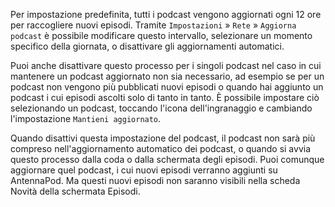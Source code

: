 Per impostazione predefinita, tutti i podcast vengono aggiornati ogni 12 ore per
raccogliere nuovi episodi. Tramite `Impostazioni` » `Rete` » `Aggiorna podcast`
è possibile modificare questo intervallo, selezionare un momento specifico della
giornata, o disattivare gli aggiornamenti automatici.

Puoi anche disattivare questo processo per i singoli podcast nel caso in cui
mantenere un podcast aggiornato non sia necessario, ad esempio se per un podcast
non vengono più pubblicati nuovi episodi o quando hai aggiunto un podcast i cui
episodi ascolti solo di tanto in tanto. È possibile impostare ciò selezionando
un podcast, toccando l'icona dell'ingranaggio e cambiando l'impostazione
`Mantieni aggiornato`.

Quando disattivi questa impostazione del podcast, il podcast non sarà più
compreso nell'aggiornamento automatico dei podcast, o quando si avvia questo
processo dalla coda o dalla schermata degli episodi. Puoi comunque aggiornare
quel podcast, i cui nuovi episodi verranno aggiunti su AntennaPod. Ma questi
nuovi episodi non saranno visibili nella scheda Novità della schermata Episodi.
